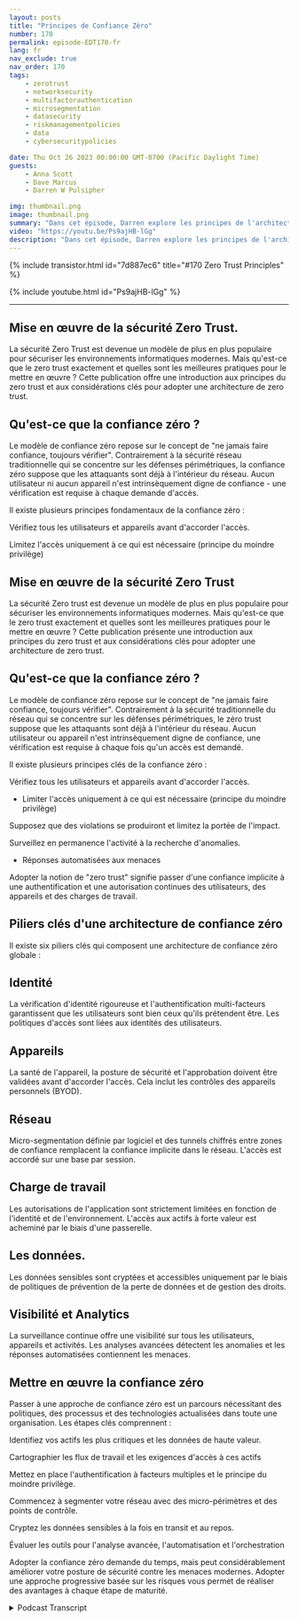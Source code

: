 ```yaml
---
layout: posts
title: "Principes de Confiance Zéro"
number: 170
permalink: episode-EDT170-fr
lang: fr
nav_exclude: true
nav_order: 170
tags:
    - zerotrust
    - networksecurity
    - multifactorauthentication
    - microsegmentation
    - datasecurity
    - riskmanagementpolicies
    - data
    - cybersecuritypolicies

date: Thu Oct 26 2023 00:00:00 GMT-0700 (Pacific Daylight Time)
guests:
    - Anna Scott
    - Dave Marcus
    - Darren W Pulsipher

img: thumbnail.png
image: thumbnail.png
summary: "Dans cet épisode, Darren explore les principes de l'architecture Zero Trust avec l'invité spécial David Marcus, Senior Security Architect, et l'invitée récurrente Dr. Anna Scott."
video: "https://youtu.be/Ps9ajHB-lGg"
description: "Dans cet épisode, Darren explore les principes de l'architecture Zero Trust avec l'invité spécial David Marcus, Senior Security Architect, et l'invitée récurrente Dr. Anna Scott."
---
```


<div>
{% include transistor.html id="7d887ec6" title="#170 Zero Trust Principles" %}

{% include youtube.html id="Ps9ajHB-lGg" %}
</div>

---

## Mise en œuvre de la sécurité Zero Trust.

La sécurité Zero Trust est devenue un modèle de plus en plus populaire pour sécuriser les environnements informatiques modernes. Mais qu'est-ce que le zero trust exactement et quelles sont les meilleures pratiques pour le mettre en œuvre ? Cette publication offre une introduction aux principes du zero trust et aux considérations clés pour adopter une architecture de zero trust.

## Qu'est-ce que la confiance zéro ?

Le modèle de confiance zéro repose sur le concept de "ne jamais faire confiance, toujours vérifier". Contrairement à la sécurité réseau traditionnelle qui se concentre sur les défenses périmétriques, la confiance zéro suppose que les attaquants sont déjà à l'intérieur du réseau. Aucun utilisateur ni aucun appareil n'est intrinsèquement digne de confiance - une vérification est requise à chaque demande d'accès.

Il existe plusieurs principes fondamentaux de la confiance zéro :

Vérifiez tous les utilisateurs et appareils avant d'accorder l'accès.

Limitez l'accès uniquement à ce qui est nécessaire (principe du moindre privilège)

## Mise en œuvre de la sécurité Zero Trust

La sécurité Zero trust est devenue un modèle de plus en plus populaire pour sécuriser les environnements informatiques modernes. Mais qu'est-ce que le zero trust exactement et quelles sont les meilleures pratiques pour le mettre en œuvre ? Cette publication présente une introduction aux principes du zero trust et aux considérations clés pour adopter une architecture de zero trust.

## Qu'est-ce que la confiance zéro ?

Le modèle de confiance zéro repose sur le concept de "ne jamais faire confiance, toujours vérifier". Contrairement à la sécurité traditionnelle du réseau qui se concentre sur les défenses périmétriques, le zéro trust suppose que les attaquants sont déjà à l'intérieur du réseau. Aucun utilisateur ou appareil n'est intrinsèquement digne de confiance, une vérification est requise à chaque fois qu'un accès est demandé.

Il existe plusieurs principes clés de la confiance zéro :

Vérifiez tous les utilisateurs et appareils avant d'accorder l'accès.

* Limiter l'accès uniquement à ce qui est nécessaire (principe du moindre privilège)

Supposez que des violations se produiront et limitez la portée de l'impact.

Surveillez en permanence l'activité à la recherche d'anomalies.

* Réponses automatisées aux menaces

Adopter la notion de "zero trust" signifie passer d'une confiance implicite à une authentification et une autorisation continues des utilisateurs, des appareils et des charges de travail.

## Piliers clés d'une architecture de confiance zéro

Il existe six piliers clés qui composent une architecture de confiance zéro globale :

## Identité

La vérification d'identité rigoureuse et l'authentification multi-facteurs garantissent que les utilisateurs sont bien ceux qu'ils prétendent être. Les politiques d'accès sont liées aux identités des utilisateurs.

## Appareils

La santé de l'appareil, la posture de sécurité et l'approbation doivent être validées avant d'accorder l'accès. Cela inclut les contrôles des appareils personnels (BYOD).

## Réseau

Micro-segmentation définie par logiciel et des tunnels chiffrés entre zones de confiance remplacent la confiance implicite dans le réseau. L'accès est accordé sur une base par session.

## Charge de travail

Les autorisations de l'application sont strictement limitées en fonction de l'identité et de l'environnement. L'accès aux actifs à forte valeur est acheminé par le biais d'une passerelle.

## Les données.

Les données sensibles sont cryptées et accessibles uniquement par le biais de politiques de prévention de la perte de données et de gestion des droits.

## Visibilité et Analytics

La surveillance continue offre une visibilité sur tous les utilisateurs, appareils et activités. Les analyses avancées détectent les anomalies et les réponses automatisées contiennent les menaces.

## Mettre en œuvre la confiance zéro

Passer à une approche de confiance zéro est un parcours nécessitant des politiques, des processus et des technologies actualisées dans toute une organisation. Les étapes clés comprennent :

Identifiez vos actifs les plus critiques et les données de haute valeur.

Cartographier les flux de travail et les exigences d'accès à ces actifs

Mettez en place l'authentification à facteurs multiples et le principe du moindre privilège.

Commencez à segmenter votre réseau avec des micro-périmètres et des points de contrôle.

Cryptez les données sensibles à la fois en transit et au repos.

Évaluer les outils pour l'analyse avancée, l'automatisation et l'orchestration

Adopter la confiance zéro demande du temps, mais peut considérablement améliorer votre posture de sécurité contre les menaces modernes. Adopter une approche progressive basée sur les risques vous permet de réaliser des avantages à chaque étape de maturité.



<details>
<summary> Podcast Transcript </summary>

<p></p>

</details>
